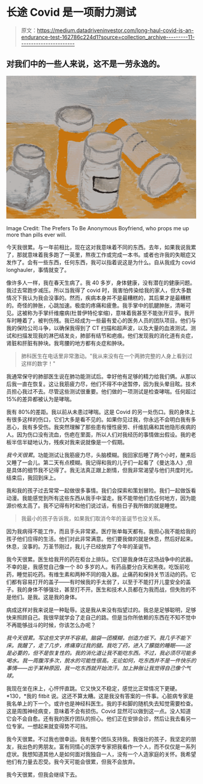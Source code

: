 # 长途 Covid 是一项耐力测试

> 原文：<https://medium.datadriveninvestor.com/long-haul-covid-is-an-endurance-test-162786c224d1?source=collection_archive---------11----------------------->

## 对我们中的一些人来说，这不是一劳永逸的。

![](img/891b07186eaea5137c45d94609c0918d.png)

Image Credit: The Prefers To Be Anonymous Boyfriend, who props me up more than pills ever will.

今天我很累。与一年前相比，现在这对我意味着不同的东西。去年，如果我说我累了，那就意味着我多跑了一英里，熬夜工作或完成一本书。或者也许我的失眠症又发作了。会有一些东西，任何东西，我可以指着说这是为什么。自从我成为 covid longhauler，事情就变了。

像许多人一样，我在春天生病了。我 40 多岁，身体健康，没有潜在的健康问题。我过去常跑步减压。所以当我得了 covid 时，我害怕传染给我的家人，但大多数情况下我认为我会没事的。然而，疾病本身并不是最糟糕的，其后果才是最糟糕的。奇怪的肿胀，心跳加速。极度的疼痛和疲惫。我手掌中的肌腱肿胀，清晰可见。这被称为手掌纤维瘤病(杜普伊特伦挛缩)，意味着我甚至不能张开双手。我开车时睡着了，被判伤残。我已经成为一些最有爱心的医务人员的团队项目。他们与我的保险公司斗争，以确保我得到了 CT 扫描和超声波，以及大量的血液测试。测试和扫描发现我的淋巴结发炎，肺部有结节和疤痕。他们发现我的消化道有炎症，肾脏和肝脏有肿块。我弯腰的地方都有炎症和肿块。

> 肺科医生在电话里非常激动。"我从来没有在一个两肺完整的人身上看到过这样的数字！"

我通常保守的肺部医生说在肺功能测试后。幸好他有足够的精力给我们俩。从那以后我一直在恢复。这让我筋疲力尽，他们不得不中途暂停，因为我头晕目眩。技术员担心我过不去。尽管这些测试很重要。他们做的一项测试是检查哮喘。任何超过 15%的差异都被认为是哮喘。

我有 80%的差距。我以前从未患过哮喘。这是 Covid 的另一处伤口。我的身体上有很多这样的伤口，它们大多是看不见的。如果你见过我，你永远不会明白我有多恶心，我有多受伤。我突然理解了那些患有慢性疲劳、纤维肌痛和其他隐形疾病的人。因为伤口没有流血，伤疤在里面，所以人们对我经历的事情做出假设。我的老板半信半疑地认为，残疾对我来说就像是一个假期。

*我今天很累*。功能测试让我筋疲力尽，头脑模糊。我回家后睡了两个小时，醒来后又睡了一会儿。第二天有点模糊。我记得和我的儿子们一起看了《曼达洛人》,但是具体的细节我不记得了。我无法真正跟上剧情，但我非常渴望与他们共度时光。结束后，我回到床上。

我和我的孩子过去常常一起做很多事情。我们会探索和策划冒险。我们一起做饭看动漫。我能感觉到所有这些东西从我手中溜走。我不能带他们去任何地方，因为能源价格太高了。我不记得有时和他们说过话，有些日子我所做的就是睡觉。

> 我最小的孩子告诉我，如果我们取消今年的圣诞节也没关系。

因为我病得不能工作，而且手头非常紧。医疗账单每天都有。我担心我不能给我的孩子他们应得的生活。他们对此非常满意。他们要我做的就是休息，然后好起来。休息，没事的。万圣节刚过，我儿子已经放弃了今年的圣诞节。

我今天很累。医生给我开的药在柜台上排队。它们是我身体在这场战争中的武器。不幸的是，我感觉自己像一个 80 多岁的人。有药品要分白天和黑夜。吃饭前吃药，睡觉前吃药。有维生素和两种不同的吸入器。止痛药和保持关节活动的药。它们都有容易打开的盖子——有时候我的手太弱了，以至于不能打开儿童安全的盖子。我的身体不够强壮，甚至打不开。医生和技术人员都在为我而战，但失败的不是他们。是我。这是我的身体。

病成这样对我来说是一种耻辱。这是我从来没有指望过的。我总是足够聪明，足够快来照顾自己。我很早就学会了走自己的路。但是当你所依赖的东西在不知不觉中不再能够战斗的时候，你该怎么办呢？

*我今天很累。写这些文字并不容易*。*脑袋一团模糊，创造力低下。我几乎不能下床。我醒了，走了几步，疼痛穿过我的腿。我吃了药，进入了朦胧的睡眠——这是必要的，但不是恢复性的。我的消化道让我不能吃东西。不过，我必须尽可能多喝水。我一周腹泻多次，脱水的可能性很高。无论如何，吃东西并不是一件快乐的事情——出于某种原因，我一吃东西就开始流汗。加上肿胀让我觉得自己像个气球。*

我现在坐在床上，心怦怦直跳。它又快又不稳定，感觉比正常情况下更硬。 *130，*我的 fitbit 说。这还不算太糟。这是我没有答案的一件事。心脏病专家是我名单上的下一个。或许也是神经科医生。我的手和脚的随机失去知觉需要检查。这是周围神经病变，意味着不会有损伤。Covid 显然可以做到这一点。没人知道它会不会自愈。还有我的医疗团队的担心。他们正在安排会诊，然后让我去看另一位专家。一想起来就变得势不可挡。

我今天很累。不过我也很幸运。我有整个团队支持我。我强壮的孩子，我坚定的朋友，我出色的男朋友。富有同情心的医学专家把我看作一个人，而不仅仅是一系列症状。我想知道其他人是如何面对我独自一人，没有一个人造家庭的关怀。我希望他们有力量去忍受。我今天可能会很累，但我不会放弃。

我今天很累，但我会继续下去。